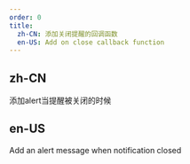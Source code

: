 ```yaml
---
order: 0
title:
  zh-CN: 添加关闭提醒的回调函数
  en-US: Add on close callback function
---
```


## zh-CN

添加alert当提醒被关闭的时候

## en-US

Add an alert message when notification closed

